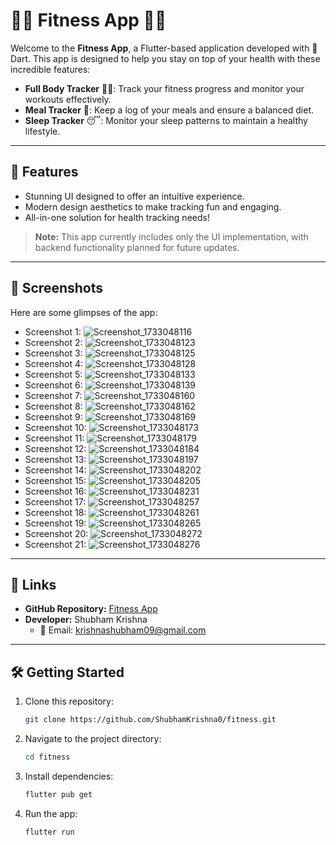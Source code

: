 # 🏋️‍♂️ Fitness App 🥗💤

Welcome to the **Fitness App**, a Flutter-based application developed with 💙 Dart. This app is designed to help you stay on top of your health with these incredible features:

- **Full Body Tracker** 🏋️‍♀️: Track your fitness progress and monitor your workouts effectively.
- **Meal Tracker** 🍎: Keep a log of your meals and ensure a balanced diet.
- **Sleep Tracker** 😴: Monitor your sleep patterns to maintain a healthy lifestyle.

---

## 🚀 Features
- Stunning UI designed to offer an intuitive experience.
- Modern design aesthetics to make tracking fun and engaging.
- All-in-one solution for health tracking needs!

> **Note:** This app currently includes only the UI implementation, with backend functionality planned for future updates.

---

## 📸 Screenshots

Here are some glimpses of the app:

- Screenshot 1: ![Screenshot_1733048116](image/Screenshot_1733048116.png)
- Screenshot 2: ![Screenshot_1733048123](image/Screenshot_1733048123.png)
- Screenshot 3: ![Screenshot_1733048125](image/Screenshot_1733048125.png)
- Screenshot 4: ![Screenshot_1733048128](image/Screenshot_1733048128.png)
- Screenshot 5: ![Screenshot_1733048133](image/Screenshot_1733048133.png)
- Screenshot 6: ![Screenshot_1733048139](image/Screenshot_1733048139.png)
- Screenshot 7: ![Screenshot_1733048160](image/Screenshot_1733048160.png)
- Screenshot 8: ![Screenshot_1733048162](image/Screenshot_1733048162.png)
- Screenshot 9: ![Screenshot_1733048169](image/Screenshot_1733048169.png)
- Screenshot 10: ![Screenshot_1733048173](image/Screenshot_1733048173.png)
- Screenshot 11: ![Screenshot_1733048179](image/Screenshot_1733048179.png)
- Screenshot 12: ![Screenshot_1733048184](image/Screenshot_1733048184.png)
- Screenshot 13: ![Screenshot_1733048197](image/Screenshot_1733048197.png)
- Screenshot 14: ![Screenshot_1733048202](image/Screenshot_1733048202.png)
- Screenshot 15: ![Screenshot_1733048205](image/Screenshot_1733048205.png)
- Screenshot 16: ![Screenshot_1733048231](image/Screenshot_1733048231.png)
- Screenshot 17: ![Screenshot_1733048257](image/Screenshot_1733048257.png)
- Screenshot 18: ![Screenshot_1733048261](image/Screenshot_1733048261.png)
- Screenshot 19: ![Screenshot_1733048265](image/Screenshot_1733048265.png)
- Screenshot 20: ![Screenshot_1733048272](image/Screenshot_1733048272.png)
- Screenshot 21: ![Screenshot_1733048276](image/Screenshot_1733048276.png)

---

## 🔗 Links

- **GitHub Repository:** [Fitness App](https://github.com/ShubhamKrishna0/fitness.git)
- **Developer:** Shubham Krishna
  - 📧 Email: krishnashubham09@gmail.com

---

## 🛠️ Getting Started

1. Clone this repository:
   ```bash
   git clone https://github.com/ShubhamKrishna0/fitness.git

2. Navigate to the project directory:
   ```bash
   cd fitness

3. Install dependencies:
   ```bash
   flutter pub get

4. Run the app:
   ```bash
   flutter run


      
